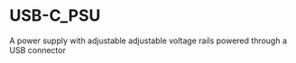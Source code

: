 # USB-C_PSU
A power supply with adjustable adjustable voltage rails powered through a USB connector
